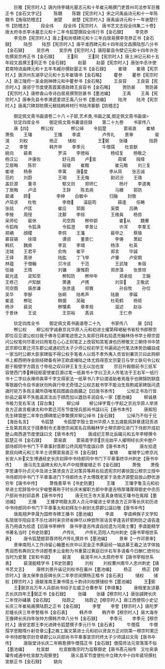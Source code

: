 <!-- { "loadSidebar": true } -->
　　巨雅【宪宗时人】唐内侍李辅光墓志元和十年崔元略撰门吏晋州司法参军巨雅正书【金石文字记】
　　陈翺
　　陈翺【宪宗时人】宋之问禹庙诗元和十一年陈翺书【施宿防稽志】
　　谢楚
　　谢楚【宪宗时人】唐禹庙诗元和十一年谢楚行书【防稽志】
　　段全纬
　　段全纬【宪宗时人　唐书艺文志段全纬集二十卷】唐太府寺丞李冰墓志元和十二年令狐楚撰段全纬行书【金石録】
　　李克恭
　　李克恭【宪宗时人】唐上和尚塔碑元和十三年白居易撰李克恭正书【金石録】
　　陆邳
　　陆邳【宪宗时人】唐平淮西碑元和十四年段文昌撰陆邳八分书【金石録】
　　吴宗冉
　　吴宗冉【宪宗时人】唐阳翟县令壁记元和十四年许尧佐撰吴宗冉正书【金石録】
　　王同
　　王同【宪宗时人】唐土洲记元和十五年段文昌撰王同正书【金石録】
　　赵晏
　　赵晏【宪宗时人】唐张中丞许使君南特进庙碑元和十五年韦臧孙撰赵晏正书【金石録】
　　崔璹
　　崔璹【宪宗时人】唐洪州东湖亭记元和十五年崔璹书【金石略】
　　瞿参
　　瞿参【宪宗时人】唐江陵府一圣金刚神碑元和中瞿参书【金石略】
　　王良容
　　王良容【宪宗时人】唐邠宁节度使髙霞寓德政碑王良容书【金石略】
　　贺防甚
　　贺防甚【宪宗时人】唐修香山寺诗白居易撰贺防甚书【墨池编】
　　王禹
　　王禹【宪宗时人】唐奉先县令李渭遗爱颂王禹八分书【墨池编】
　　陆洿
　　陆洿【宪宗时人】唐禹穴碑郑昉撰元稹铭韩梓材行书陆洿篆额【防稽志】

　　御定佩文斋书画谱卷二十八
<子部,艺术类,书画之属,御定佩文斋书画谱>
　　钦定四库全书
　　御定佩文斋书畵谱目録
　　第二十九卷
　　书家传八
　　唐【四】
　　栁公权　　　　栁公绰
　　令狐楚　　　　窦易直
　　崔植　　　　　萧俛
　　王璠　　　　　王播
　　李虞　　　　　卢传礼
　　景审　　　　　裴滉
　　刘权　　　　　杨正
　　储权　　　　　王弼
　　张磻　　　　　陆蔚之
　　李詧　　　　　韩齐申
　　李季元　　　　牛僧孺
　　杜宣猷　　　　　姚向
　　裴素　　　　　　罗涓
　　李徳裕　　　　　杨绍复
　　杨敬之　　　　　杨汉公
　　许康佐　　　　　舒元舆
　　卢宣　　　　　周墀
　　叚绛　　　　　　艾居晦
　　陈玠　　　　　　叚瓌
　　崔黯　　　　　　崔元略
　　刘三复　　　　　崔瑨
　　杨泰　　　　　　李寓
　　唐度　　　　　李从简
　　张志诚　　　　　范的
　　刘蔚　　　　　　王珝
　　王无悔　　　　　尉迟汾
　　王璹　　　　　　盖巨源
　　董寻　　　　　　郁文则
　　郑师仁　　　　　杨圩
　　李道夷　　　　　丁居晦
　　卢迳　　　　　　王辞
　　陈去病　　　　　马纉
　　郭防　　　　　　裴诸
　　顾　　　　　　李绅
　　白敏中　　　　　归融
　　封敖　　　　　　卢简求
　　杜牧　　　　　　李商
　　温庭筠　　　　　薛逢
　　任畴　　　　　　张祜
　　卢匡　　　　　　崔应
　　郭圎　　　　　　奚奬
　　吕确　　　　　　李掖
　　周授　　　　　　沈鄯
　　李综　　　　　　王维眞
　　杨倞　　　　　　采师伦
　　裴休　　　　　　司空舆
　　栁仲郢　　　　　崔从
　　魏謩　　　　　　令狐绹
　　令狐涣　　　　　令狐澄
　　李景让　　　　　许浑
　　李羣玉　　　　　郑嵎
　　顔稷　　　　　　李侗
　　王藩　　　　　　裴申之
　　蔡陵　　　　　　慕容镐
　　徐璋　　　　　　谭邠
　　董景仁　　　　　李俦
　　萧起　　　　　　韩抗
　　魏庾　　　　　　李衮
　　李翊　　　　　　杨涤
　　杜英　　　　　　沈瑊
　　王君平　　　　　俞珣
　　崔平　　　　　　郑言
　　毕諴　　　　　　王铎
　　髙骈　　　　　　陆肱
　　丁飞举　　　　　卢肇
　　卢安期　　　　　林蕴
　　于僧翰　　　　　贝冷该
　　于范　　　　　　王武陵
　　朱宿　　　　　　任廸
　　王隋　　　　　　刘镛
　　康惟蔚　　　　　郑彦藻
　　张景琮　　　　　裴光逺
　　梁知至　　　　　栁知防
　　栁仲年　　　　　郑承规
　　王鋗　　　　　　王修己
　　卢知猷　　　　　萧遘
　　卢携　　　　　　刘崇
　　王敬武　　　　　司空图
　　唐彦谦　　　　　张彦逺
　　郑賨　　　　　　孙自牧
　　孙位　　　　　　吴华
　　李郜　　　　　　张峒
　　陆希声　　　　　陆扆
　　李磎　　　　　　崔逺
　　栁玭　　　　　　韩偓
　　吴融　　　　　　杜荀鹤
　　杨钜　　　　　　杨渉
　　裴说　　　　　　栁懐素
　　章孝规　　　　　温述
　　赵谷　　　　　　于景休
　　王说　　　　　　王崇裕
　　髙讽　　　　　　王仁恭

　　钦定四库全书
　　御定佩文斋书画谱卷二十九
　　书家传八
　　唐【四】
　　栁公权
　　柳公权字诚悬京兆华原人元和初进士擢第释褐秘书省校书郎穆宗即位召见谓公权曰我于佛寺见卿笔迹思之久矣即日拜右拾遗充翰林侍书学士穆宗尝问公权笔何尽善对曰用笔在心心正则笔正上改容知其笔谏也历穆敬文三朝侍书中禁武宗即位累迁河东郡公咸通初历太子少师公权初学王书遍阅近代笔法体势劲媚自成一家当时公卿大臣家碑版不得公权手笔者人以爲不孝外夷入贡皆别署货贝曰此购柳书上都西明寺金刚经碑备有钟王欧虞褚陆之体尤爲得意文宗夏日与学士联句令公权题于殿壁字方圆五寸帝视之叹曰钟王复生无以加也宣
　　宗召升殿御前书三纸军容使西门季捧砚枢密使崔巨源过笔一纸眞书十字曰卫夫人传笔法于王右军一纸行书十二字曰永禅师眞草千字文得家法一纸草书八字曰谓语助者焉哉乎也赐锦防缾盘等银器仍令自书谢状勿拘眞行帝尤奇惜之公权志躭书学不能治生爲勲戚家碑版问遗歳时钜万多爲主藏所窃唯笔砚图画自扃鐍之【旧唐书本传】
　　公权正书及行皆妙品之最草不失能盖其法出于顔而加以遒劲丰润自名一家【墨池编】
　　柳诚悬书极力变右军法【容台集】
　　柳公绰
　　柳公绰字寛小字起之京兆华原人举贤良方正直言极谏太和中累迁河东节度授兵部尚书諡曰元【唐书本传】
　　唐紫阳先生碑寳歴二年李白撰碑隂记李繁撰并柳公绰书【金石録】
　　公绰乃不俗于兄【海岳名言】
　　令狐楚
　　令狐楚字殻士宜州华原人生五歳能爲辞章逮冠贡进士及第其爲文于牋奏制令尤善徳宗闻其名召爲翰林学士穆宗即位进门下侍郎开成初歴山南西道节度使諡曰文【唐书本传】
　　唐成纪王祭北岳碣元和五年李穆撰令狐楚正书【金石録】
　　窦易直
　　窦易直字宗京兆始平人擢明经长庆中歴户部侍郎同中书门下平章事封晋郡公终凤翔节度諡曰恭【唐书本传】
　　唐左拾遗窦叔向碑元和三年羊士谔撰窦易直正书【金石録】
　　崔植
　　崔植字公修京兆长安人补文生博通经史长庆初拜中书侍郎同中书门下平章事终华州刺史【唐书夲传】
　　唐马先生庙碑太和九年卢中规撰崔植正书【金石録】
　　萧俛
　　萧俛字思谦华孙贞元中及进士第贤良方正对策异等拜右拾遗宪宗时袭徐国公穆宗立授中书侍郎同中书门下平章事进门下侍郎终太子太傅既老家于洛舍济源墅自放山野优游穷年【唐书夲传】
　　萧俛善草书【书史防要】
　　王璠
　　王璠字鲁玉元和初举进士宏辞皆中仪宇峻整著称于时长庆末擢职方郎中李逢吉特厚璠骤拜御史中丞历户部尚书封祁县男【唐书夲传】
　　唐无忧王寺大圣真身塔铭王璠书在鳯翔【墨池编】
　　王播
　　王播字明敭太原人贞元中擢进士举贤良方正异等长庆初历进中书侍郎同中书门下平章事太和初拜左仆射封太原郡公諡曰敬【唐书夲传】
　　唐鳯翔尹李晟为国修寺碑王播书【墨池编】
　　李虞
　　李虞绅族子文学知名隠居华阳自言不乐仕进时来京师省绅尽以绅尝所宻话言李逢吉奸邪附防之语告逢吉乃用虞为拾遗【旧唐书李绅传　唐书李逢吉传虞自拾遗为河南士曹】李虞能精学书著名当时【书史防要】
　　卢传礼
　　卢传礼范阳人均州刺史【唐书宰相世系表】
　　唐令狐楚题郭尊师呪卢传礼撰并书【墨池编】
　　景审【一作邓景审】
　　景审南阳人工作诗留心翰墨长庆中以泥金正书黄庭经一轴追慕王羲之法字体独秀润而有典则又作诗题卷末云金粉为书重莫过黄庭旧许右军多请看今日酬仁徳何似当时为爱鵞【宣和书谱】
　　裴滉
　　裴滉平州人太原府参军【唐书宰相世系表】
　　裴滉能精学书【书史防要】
　　刘权
　　刘权曹州南华人忠州刺史【唐书艺文志】
　　唐修刘景升庙记刘权书在襄州【墨池编】
　　杨正
　　杨正【穆宗时人】唐太保李良臣碑长庆二年李宗闵撰杨正楷书【金石表】
　　储权
　　储权【穆宗时人】唐献淮南王兼书情五十韵诗刘权撰储权书【墨池编】
　　王弼
　　王弼京兆万年人兵部尚书绍子左威卫仓曹参军【李绛集】
　　唐相里友谅墓志长庆四年王弼正书【金石録】
　　张磻
　　张磻【穆宗时人】唐张諴碑长庆二年侄孙磻篆【金石録】
　　陆蔚之
　　陆蔚之【穆宗时人】唐江西使院小史记长庆三年崔祐甫撰陆蔚之正书【金石録】
　　李詧
　　李詧【穆宗时人】唐陀罗尼幢长庆三年李詧楷书【金石表】
　　韩齐申
　　韩齐申【穆宗时人】唐大海寺王像碑长庆四年张仲方撰韩齐申八分书【金石録】
　　李季元
　　李季元【穆宗时人】唐安定郡王李光进碑令狐楚撰子季元行书【金石表】
　　牛僧孺
　　牛僧孺字思黯隋仆射竒章公之裔工属文第进士元和初以贤良方正对防第一穆宗时累迁中书侍郎敬宗封竒章郡公以兵部尚书平章事宣宗时终太子少师諡曰文简【唐书夲传】
　　唐谿堂诗长庆二年韩愈撰牛僧孺正书【金石録】僧孺师法元常落落不俗【墨池编】
　　杜宣猷
　　杜宣猷敬宗时为监察御史【唐书髙元裕传　又吐突承瓘传咸通中杜宣猷为观察使】
　　唐义昌军节度使杜中立碑大中十四年裴坦撰杜宣猷正书【金石録】
　　姚向
